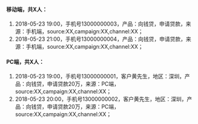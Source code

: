 #### 移动端，共X人：
1. 2018-05-23 19:00，手机号13000000003，产品：向钱贷，申请贷款，来源：手机端，source:XX,campaign:XX,channel:XX；
2. 2018-05-23 21:00，手机号13000000004，产品：向钱贷，申请贷款，来源：手机端，source:XX,campaign:XX,channel:XX；
#### PC端，共X人：
1. 2018-05-23 19:00，手机号13000000001，客户黄先生，地区：深圳，产品：向钱贷，申请贷款20万，来源：PC端，source:XX,campaign:XX,channel:XX；
2. 2018-05-23 20:00，手机号13000000002，客户黄先生，地区：深圳，产品：向钱贷，申请贷款20万，来源：PC端，source:XX,campaign:XX,channel:XX；

